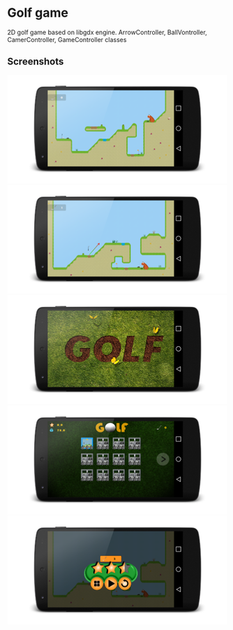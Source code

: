 Golf game
=========

2D golf game based on libgdx engine. ArrowController, BallVontroller, CamerController, GameController classes

Screenshots
-----------

![Phone level 3](screenshots/level3.png "Level 3")
![Phone level 2](screenshots/level2.png "Level 2")
![Splash screen](screenshots/golfSplashScreen.png "Splash screen")
![Game levels](screenshots/golfChapters.png "Game levels picker")
![Star rating](screenshots/rating.png "Game star rating")







